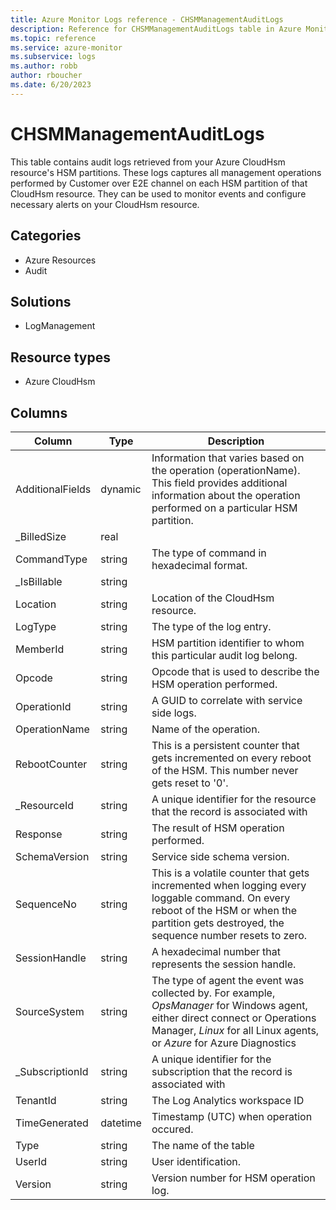 ```yaml
---
title: Azure Monitor Logs reference - CHSMManagementAuditLogs
description: Reference for CHSMManagementAuditLogs table in Azure Monitor Logs.
ms.topic: reference
ms.service: azure-monitor
ms.subservice: logs
ms.author: robb
author: rboucher
ms.date: 6/20/2023
---
```


# CHSMManagementAuditLogs

 This table contains audit logs retrieved from your Azure CloudHsm resource's HSM partitions. These logs captures all management operations performed by Customer over E2E channel on each HSM partition of that CloudHsm resource. They can be used to monitor events and configure necessary alerts on your CloudHsm resource.

## Categories

- Azure Resources
- Audit
## Solutions

- LogManagement
## Resource types

- Azure CloudHsm




## Columns

| Column | Type | Description |
| --- | --- | --- |
| AdditionalFields | dynamic | Information that varies based on the operation (operationName). This field provides additional information about the operation performed on a particular HSM partition. |
| _BilledSize | real |  |
| CommandType | string | The type of command in hexadecimal format. |
| _IsBillable | string |  |
| Location | string | Location of the CloudHsm resource. |
| LogType | string | The type of the log entry. |
| MemberId | string | HSM partition identifier to whom this particular audit log belong. |
| Opcode | string | Opcode that is used to describe the HSM operation performed. |
| OperationId | string | A GUID to correlate with service side logs. |
| OperationName | string | Name of the operation. |
| RebootCounter | string | This is a persistent counter that gets incremented on every reboot of the HSM. This number never gets reset to '0'. |
| _ResourceId | string | A unique identifier for the resource that the record is associated with |
| Response | string | The result of HSM operation performed. |
| SchemaVersion | string | Service side schema version. |
| SequenceNo | string | This is a volatile counter that gets incremented when logging every loggable command. On every reboot of the HSM or when the partition gets destroyed, the sequence number resets to zero. |
| SessionHandle | string | A hexadecimal number that represents the session handle. |
| SourceSystem | string | The type of agent the event was collected by. For example, *OpsManager* for Windows agent, either direct connect or Operations Manager, *Linux* for all Linux agents, or *Azure* for Azure Diagnostics |
| _SubscriptionId | string | A unique identifier for the subscription that the record is associated with |
| TenantId | string | The Log Analytics workspace ID |
| TimeGenerated | datetime | Timestamp (UTC) when operation occured. |
| Type | string | The name of the table |
| UserId | string | User identification. |
| Version | string | Version number for HSM operation log. |
